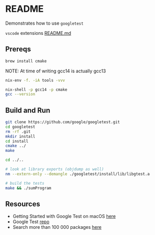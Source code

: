 # README

Demonstrates how to use `googletest`  

`vscode` extensions [README.md](../README.md)  

## Prereqs

```sh
brew install cmake
```

NOTE: At time of writing gcc14 is actually gcc13

```sh
nix-env -f. -iA tools -vvv

nix-shell -p gcc14 -p cmake
gcc --version
```

## Build and Run

```sh
git clone https://github.com/google/googletest.git 
cd googletest 
rm -rf .git
mkdir install 
cd install 
cmake ../
make

cd ../..

# look at library exports (objdump as well)
nm --extern-only --demangle ./googletest/install/lib/libgtest.a

# build the tests
make && ./sumProgram
```

## Resources

* Getting Started with Google Test on macOS [here](https://alexanderbussan.medium.com/getting-started-with-google-test-on-os-x-a07eee7ae6dc)
* Google Test [repo](https://github.com/google/googletest)
* Search more than 100 000 packages [here](https://search.nixos.org/packages?channel=24.05)
